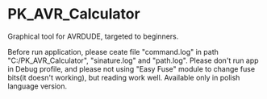 # PK_AVR_Calculator

Graphical tool for AVRDUDE, targeted to beginners.

Before run application, please ceate file "command.log" in path "C:/PK_AVR_Calculator", "sinature.log" and "path.log". Please don't run app in Debug profile, and please not using "Easy Fuse" module to change fuse bits(it doesn't working), but reading work well. Available only in polish language version.
